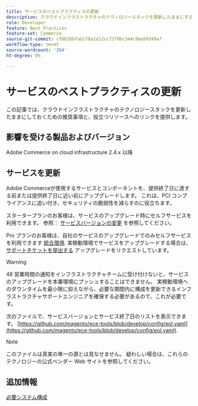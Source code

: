 ```yaml
---
title: サービスのベストプラクティスの更新
description: クラウドインフラストラクチャのテクノロジースタックを更新したままにする方法を学びます。
role: Developer
feature: Best Practices
feature-set: Commerce
source-git-commit: cf8626bfab170a1e12cc72f0bc344c9beb9349a7
workflow-type: tm+mt
source-wordcount: '264'
ht-degree: 0%

---
```



# サービスのベストプラクティスの更新

この記事では、クラウドインフラストラクチャのテクノロジースタックを更新したままにしておくための推奨事項と、役立つリソースへのリンクを提供します。

## 影響を受ける製品およびバージョン

Adobe Commerce on cloud infrastructure 2.4.x 以降

## サービスを更新

Adobe Commerceが使用するサービスとコンポーネントを、提供終了日に達する前または提供終了日に近い前にアップグレードします。 これは、PCI コンプライアンスに追い付き、セキュリティの脆弱性を減らすのに役立ちます。

スタータープランのお客様は、サービスのアップグレード時にセルフサービスを利用できます。 参照： [サービスバージョンの変更](https://devdocs.magento.com/cloud/project/services.html#change-service-version) を参照してください。

Pro プランのお客様は、自社のサービスのアップグレードでのみセルフサービスを利用できます [統合環境](https://experienceleague.adobe.com/docs/commerce-knowledge-base/kb/announcements/commerce-announcements/integration-environment-enhancement-request-pro-and-starter.html). 実稼動環境でサービスをアップグレードする場合は、 [サポートチケットを提出する](https://experienceleague.adobe.com/docs/commerce-knowledge-base/kb/help-center-guide/magento-help-center-user-guide.html#submit-ticket) アップグレードをリクエストしています。

>[!WARNING]
>
>48 営業時間の通知をインフラストラクチャチームに受け付けないと、サービスのアップグレードを本番環境にプッシュすることはできません。 実稼動環境へのダウンタイムを最小限に抑えながら、必要な期間内に構成を更新できるインフラストラクチャサポートエンジニアを確保する必要があるので、これが必要です。

次のファイルで、サービスバージョンとサービス終了日のリストを表示できます。 [https://github.com/magento/ece-tools/blob/develop/config/eol.yaml](https://github.com/magento/ece-tools/blob/develop/config/eol.yaml).

>[!NOTE]
>
>このファイルは真実の単一の源とは見なせません。 疑わしい場合は、これらのテクノロジーの公式ベンダー Web サイトを参照してください。

## 追加情報

[必要システム構成](../../../installation/system-requirements.md)
